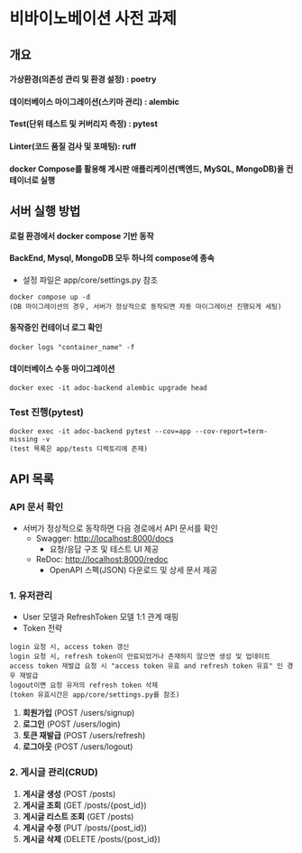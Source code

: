 # 비바이노베이션 사전 과제
## 개요
#### 가상환경(의존성 관리 및 환경 설정) : poetry
#### 데이터베이스 마이그레이션(스키마 관리) : alembic
#### Test(단위 테스트 및 커버리지 측정) : pytest
#### Linter(코드 품질 검사 및 포매팅): ruff
#### docker Compose를 활용해 게시판 애플리케이션(백엔드, MySQL, MongoDB)을 컨테이너로 실행

## 서버 실행 방법
#### 로컬 환경에서 docker compose 기반 동작
#### BackEnd, Mysql, MongoDB 모두 하나의 compose에 종속
- 설정 파일은 app/core/settings.py 참조
```
docker compose up -d
(DB 마이그레이션의 경우, 서버가 정상적으로 동작되면 자동 마이그레이션 진행되게 세팅)
```
#### 동작중인 컨테이너 로그 확인
```
docker logs "container_name" -f
```
#### 데이터베이스 수동 마이그레이션
```
docker exec -it adoc-backend alembic upgrade head
```
### Test 진행(pytest)
```
docker exec -it adoc-backend pytest --cov=app --cov-report=term-missing -v
(test 목록은 app/tests 디렉토리에 존재)
```


## API 목록
### API 문서 확인
- 서버가 정상적으로 동작하면 다음 경로에서 API 문서를 확인
  - Swagger: [http://localhost:8000/docs](http://localhost:8000/docs)
    - 요청/응답 구조 및 테스트 UI 제공
  - ReDoc: [http://localhost:8000/redoc](http://localhost:8000/redoc)
    - OpenAPI 스펙(JSON) 다운로드 및 상세 문서 제공
### 1. 유저관리
- User 모델과 RefreshToken 모델 1:1 관계 매핑
- Token 전략
```
login 요청 시, access token 갱신
login 요청 시, refresh token이 만료되었거나 존재하지 않으면 생성 및 업데이트
access token 재발급 요청 시 "access token 유효 and refresh token 유효" 인 경우 재발급
logout이면 요청 유저의 refresh token 삭제
(token 유효시간은 app/core/settings.py를 참조)
```
1. **회원가입** (POST /users/signup)
2. **로그인** (POST /users/login)
3. **토큰 재발급** (POST /users/refresh)
4. **로그아웃** (POST /users/logout)

### 2. 게시글 관리(CRUD)
1. **게시글 생성** (POST /posts)
2. **게시글 조회** (GET /posts/{post_id})
3. **게시글 리스트 조회** (GET /posts)
4. **게시글 수정** (PUT /posts/{post_id})
5. **게시글 삭제** (DELETE /posts/{post_id})